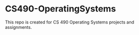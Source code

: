 # CS490-OperatingSystems
This repo is created for CS 490 Operating Systems projects and assignments.
